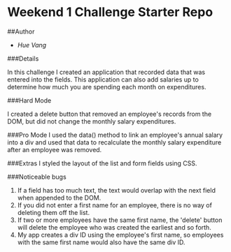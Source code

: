# Weekend 1 Challenge Starter Repo

##Author

* *Hue Vang*

###Details

In this challenge I created an application that recorded data that was entered into the fields. This application can also add salaries up to determine how much you are spending each month on expenditures.

###Hard Mode

I created a delete button that removed an employee's records from the DOM, but did not change the monthly salary expenditures.

###Pro Mode
I used the data() method to link an employee's annual salary into a div and used that data to recalculate the monthly salary expenditure after an employee was removed.

###Extras
I styled the layout of the list and form fields using CSS.

###Noticeable bugs
1. If a field has too much text, the text would overlap with the next field when appended to the DOM.
2. If you did not enter a first name for an employee, there is no way of deleting them off the list.
3. If two or more employees have the same first name, the 'delete' button will delete the employee who was created the earliest and so forth.
4. My app creates a div ID using the employee's first name, so employees with the same first name would also have the same div ID.
